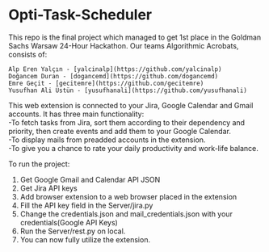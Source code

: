# Opti-Task-Scheduler
This repo is the final project which managed to get 1st place in the Goldman Sachs Warsaw 24-Hour Hackathon. 
Our teams Algorithmic Acrobats, consists of:  

    Alp Eren Yalçın - [yalcinalp](https://github.com/yalcinalp)  
    Doğancem Duran - [dogancemd](https://github.com/dogancemd)  
    Emre Geçit - [gecitemre](https://github.com/gecitemre)  
    Yusufhan Ali Üstün - [yusufhanali](https://github.com/yusufhanali)  

This web extension is connected to your Jira, Google Calendar and Gmail accounts. It has three main functionality:  
-To fetch tasks from Jira, sort them according to their dependency and priority, then create events and add them to your Google Calendar.  
-To display mails from preadded accounts in the extension.  
-To give you a chance to rate your daily productivity and work-life balance.  



To run the project:
1. Get Google Gmail and Calendar API JSON
2. Get Jira API keys
3. Add browser extension to a web browser placed in the extension
4. Fill the API key field in the Server/jira.py
5. Change the credentials.json and mail_credentials.json with your credentials(Google API Keys)
6. Run the Server/rest.py on local.
7. You can now fully utilize the extension.
